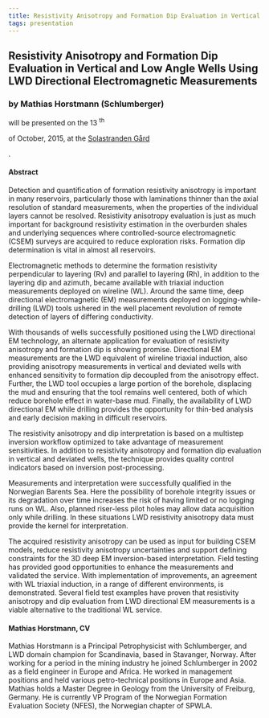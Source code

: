 ```yaml
---
title: Resistivity Anisotropy and Formation Dip Evaluation in Vertical and Low Angle Wells Using LWD Directional Electromagnetic Measurements
tags: presentation 
---
```



		
<h2>
Resistivity Anisotropy and Formation Dip Evaluation in Vertical and Low Angle Wells Using LWD Directional Electromagnetic Measurements
</h2>

 



		
<h3>
by Mathias Horstmann (Schlumberger)
</h3>

 



 
<p>
will be presented on the 13
<sup>
th
</sup>

 of October, 2015, at the 
<a href="http://www.solastrandengaard.no">
Solastranden Gård
</a>

.
</p>

	

 
<h4>
Abstract
</h4>



      
<p>
Detection and quantification of formation resistivity anisotropy is important in many reservoirs, particularly those with laminations thinner than the axial resolution of standard measurements, when the properties of the individual layers cannot be resolved. Resistivity anisotropy evaluation is just as much important for background resistivity estimation in the overburden shales and underlying sequences where controlled-source electromagnetic (CSEM) surveys are acquired to reduce exploration risks. Formation dip determination is vital in almost all reservoirs.
</p>



<p>
Electromagnetic methods to determine the formation resistivity perpendicular to layering (Rv) and parallel to layering (Rh), in addition to the layering dip and azimuth, became available with triaxial induction measurements deployed on wireline (WL). Around the same time, deep directional electromagnetic (EM) measurements deployed on logging-while-drilling (LWD) tools ushered in the well placement revolution of remote detection of layers of differing conductivity.
</p>



<p>
With thousands of wells successfully positioned using the LWD directional EM technology, an alternate application for evaluation of resistivity anisotropy and formation dip is showing promise. Directional EM measurements are the LWD equivalent of wireline triaxial induction, also providing anisotropy measurements in vertical and deviated wells with enhanced sensitivity to formation dip decoupled from the anisotropy effect. Further, the LWD tool occupies a large portion of the borehole, displacing the mud and ensuring that the tool remains well centered, both of which reduce borehole effect in water-base mud. Finally, the availability of LWD directional EM while drilling provides the opportunity for thin-bed analysis and early decision making in difficult reservoirs.
</p>



<p>
The resistivity anisotropy and dip interpretation is based on a multistep inversion workflow optimized to take advantage of measurement sensitivities. In addition to resistivity anisotropy and formation dip evaluation in vertical and deviated wells, the technique provides quality control indicators based on inversion post-processing.
</p>



<p>
Measurements and interpretation were successfully qualified in the Norwegian Barents Sea. Here the possibility of borehole integrity issues or its degradation over time increases the risk of having limited or no logging runs on WL. Also, planned riser-less pilot holes may allow data acquisition only while drilling. In these situations LWD resistivity anisotropy data must provide the kernel for interpretation.
</p>



<p>
The acquired resistivity anisotropy can be used as input for building CSEM models, reduce resistivity anisotropy uncertainties and support defining constraints for the 3D deep EM inversion-based interpretation. Field testing has provided good opportunities to enhance the measurements and validated the service. With implementation of improvements, an agreement with WL triaxial induction, in a range of different environments, is demonstrated. Several field test examples have proven that resistivity anisotropy and dip evaluation from LWD directional EM measurements is a viable alternative to the traditional WL service.
</p>





<h4>
Mathias Horstmann, CV
</h4>





      
<p>
Mathias Horstmann is a Principal Petrophysicist with Schlumberger, and LWD domain champion for Scandinavia, based in Stavanger, Norway.  After working for a period in the mining industry he joined Schlumberger in 2002 as a field engineer in Europe and Africa. He worked in management positions and held various petro-technical positions in Europe and Asia. Mathias holds a Master Degree in Geology from the University of Freiburg, Germany. He is currently VP Program of the Norwegian Formation Evaluation Society (NFES), the Norwegian chapter of SPWLA.
</p>



	

